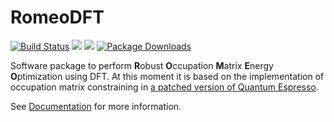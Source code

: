 # RomeoDFT
[![Build Status](https://github.com/louisponet/RomeoDFT.jl/workflows/CI/badge.svg)](https://github.com/louisponet/RomeoDFT.jl/actions?query=workflow%3ACI)
[![](https://img.shields.io/badge/docs-latest-blue.svg)](https://louisponet.github.io/RomeoDFT.jl/dev)
[![](https://img.shields.io/badge/docs-stable-blue.svg)](https://louisponet.github.io/RomeoDFT.jl/stable)
[![Package Downloads](https://shields.io/endpoint?url=https://pkgs.genieframework.com/api/v1/badge/RomeoDFT)](https://pkgs.genieframework.com?packages=RomeoDFT)

Software package to perform **R**obust **O**ccupation **M**atrix **E**nergy **O**ptimization using DFT.
At this moment it is based on the implementation of occupation matrix constraining in [a patched version of Quantum Espresso](https://gitlab.com/louisponet/q-e/-/tree/broyden_constraints).

See [Documentation](https://louisponet.github.io/RomeoDFT.jl/dev) for more information.
